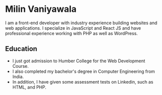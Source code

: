 # Milin Vaniyawala

I am a front-end developer with industry experience building websites and web applications. I specialize in JavaScript and React JS and have professional experience working with PHP as well as WordPress.

## Education

- I just got admission to Humber College for the Web Development Course.
- I also completed my bachelor's degree in Computer Engineering from India.
- In addition, I have given some assessment tests on Linkedin, such as HTML, and PHP.

<!--
**MilinVaniyawala/MilinVaniyawala** is a ✨ _special_ ✨ repository because its `README.md` (this file) appears on your GitHub profile.

Here are some ideas to get you started:

- 🔭 I’m currently working on ...
- 🌱 I’m currently learning ...
- 👯 I’m looking to collaborate on ...
- 🤔 I’m looking for help with ...
- 💬 Ask me about ...
- 📫 How to reach me: ...
- 😄 Pronouns: ...
- ⚡ Fun fact: ...
-->
